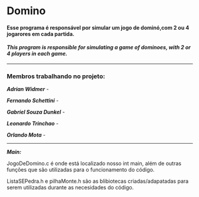# Domino

#### **Esse programa é responsável por simular um jogo de dominó,com 2 ou 4 jogarores em cada partida.**

#### ***This program is responsible for simulating a game of dominoes, with 2 or 4 players in each game.***



----------------------------------------------------------------------------------------------

### Membros trabalhando no projeto:

***Adrian Widmer***         -

***Fernando Schettini***    -
                                
***Gabriel Souza Dunkel***  -
                                
***Leonardo Trinchao***     -
                                
***Orlando Mota***          -
                                

----------------------------------------------------------------------------------------------
***Main:***

JogoDeDomino.c é onde está localizado nosso int main, além de outras funções que são utilizadas para o funcionamento do código.

ListaSEPedra.h e pilhaMonte.h são as blibiotecas criadas/adapatadas para serem utilizadas durante as necesidades do código.
